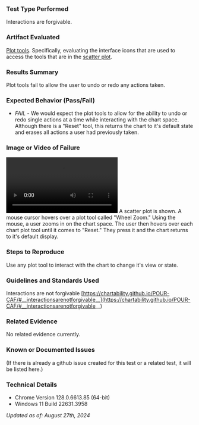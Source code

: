 ### Test Type Performed
Interactions are forgivable.

### Artifact Evaluated
[Plot tools](https://docs.bokeh.org/en/latest/docs/user_guide/interaction/tools.html#ug-interaction-tools). Specifically, evaluating the interface icons that are used to access the tools that are in the [scatter plot](https://quansight-labs.github.io/bokeh-a11y-audit/#_ts1723552414769).

### Results Summary
Plot tools fail to allow the user to undo or redo any actions taken.

### Expected Behavior (Pass/Fail)
- *FAIL* - We would expect the plot tools to allow for the ability to undo or redo single actions at a time while interacting with the chart space. Although there is a "Reset" tool, this returns the chart to it's default state and erases all actions a user had previously taken.

### Image or Video of Failure 
<video controls src="../assets/plot-tools_interactions-forgivable.mp4" title="Plot-tools_Interactions-Forgivable"></video>
A scatter plot is shown. A mouse cursor hovers over a plot tool called "Wheel Zoom." Using the mouse, a user zooms in on the chart space. The user then hovers over each chart plot tool until it comes to "Reset." They press it and the chart returns to it's default display.

### Steps to Reproduce
Use any plot tool to interact with the chart to change it's view or state. 

### Guidelines and Standards Used
Interactions are not forgivable [https://chartability.github.io/POUR-CAF/#__interactionsarenotforgivable__](https://chartability.github.io/POUR-CAF/#__interactionsarenotforgivable__)

### Related Evidence
No related evidence currently.

### Known or Documented Issues
(If there is already a github issue created for this test or a related test, it will be listed here.)

### Technical Details
- Chrome Version 128.0.6613.85 (64-bit)
- Windows 11 Build 22631.3958

*Updated as of: August 27th, 2024*

<!-- ### Notes
A seasoned SR (screen reader) user could have the knowledge to navigate and explore webpages and graphs with more nuance, whether through manual mode switching, certain key shortcuts, etc. These tests are done by a sighted user with the SR’s default options and performed as if a new or beginner user is interacting with these elements. We would expect that all users could be able to navigate smoothly, regardless of experience levels. -->